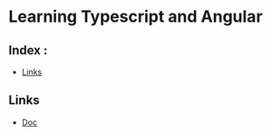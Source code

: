 # Learning Typescript and Angular

## Index :
* [Links](#links)

## Links
* [Doc](https://www.typescriptlang.org/docs/handbook/typescript-in-5-minutes-oop.html)
